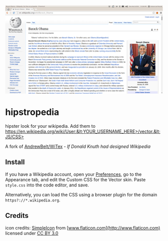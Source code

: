 ![hipstropedia screenshot](https://raw.githubusercontent.com/mathdroid/hipstropedia/master/Screenshot-new.png)
# hipstropedia
hipster look for your wikipedia. Add them to https://en.wikipedia.org/wiki/User:&lt;YOUR_USERNAME_HERE>/vector.&lt;JS/CSS>

A fork of [AndrewBelt/WiTex](https://github.com/AndrewBelt/WiTeX) - *If Donald Knuth had designed Wikipedia*

## Install
If you have a Wikipedia account, open your [Preferences](https://en.wikipedia.org/wiki/Special:Preferences), go to the Appearance tab, and edit the Custom CSS for the Vector skin.
Paste `style.css` into the code editor, and save.

Alternatively, you can load the CSS using a browser plugin for the domain `https?://*.wikipedia.org`.

## Credits
icon credits: [SimpleIcon](http://www.simpleicon.com) from [www.flaticon.com](http://www.flaticon.com) licensed under [CC BY 3.0](http://creativecommons.org/licenses/by/3.0/)
